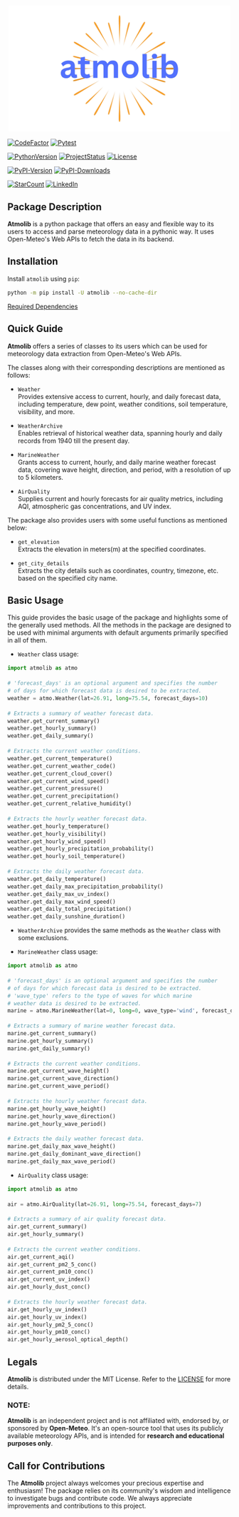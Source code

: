 <div align=center>
<img src="https://raw.githubusercontent.com/rahul4732saini/atmolib/main/assets/atmolib.png?raw=true" width=500>
</div>

[![CodeFactor](https://www.codefactor.io/repository/github/rahul4732saini/atmolib/badge)](https://www.codefactor.io/repository/github/rahul4732saini/atmolib)
[![Pytest](https://github.com/rahul4732saini/atmolib/workflows/Pytest/badge.svg)](https://github.com/rahul4732saini/atmolib/actions/workflows/pytest.yml)

[![PythonVersion](https://img.shields.io/badge/python-3.10+-blue?label=Python)](https://www.github.com/rahul4732saini/atmolib)
[![ProjectStatus](https://img.shields.io/badge/status-beta-yellow)](https://www.github.com/rahul4732saini/atmolib)
[![License](https://img.shields.io/badge/License-MIT-green)](https://github.com/rahul4732saini/atmolib/blob/main/LICENSE)

[![PyPI-Version](https://img.shields.io/pypi/v/atmolib.svg?logo=pypi&logoColor=ffa07a&label=PyPI-Version)](https://www.pypi.org/project/atmolib)
[![PyPI-Downloads](https://img.shields.io/pypi/dm/atmolib.svg?label=PyPI-Downloads)](https://www.pypi.org/project/atmolib)

[![StarCount](https://img.shields.io/github/stars/rahul4732saini/atmolib.svg?style=social&label=Star)](https://www.github.com/rahul4732saini/atmolib)
[![LinkedIn](https://img.shields.io/badge/LinkedIn-Connect-blue?style=social&logo=linkedin)](https://www.linkedin.com/in/rahul4732saini)

## Package Description

**Atmolib** is a python package that offers an easy and flexible way to its users to access and parse meteorology data in a pythonic way. It uses Open-Meteo's Web APIs to fetch the data in its backend.

## Installation

Install `atmolib` using `pip`:

```bash
python -m pip install -U atmolib --no-cache-dir
```

[Required Dependencies](./requirements.txt)

## Quick Guide

**Atmolib** offers a series of classes to its users which can be used for meteorology data extraction from Open-Meteo's Web APIs.

The classes along with their corresponding descriptions are mentioned as follows:

- `Weather`<br>
  Provides extensive access to current, hourly, and daily forecast data, including temperature, dew point, weather conditions, soil temperature, visibility, and more.

- `WeatherArchive`<br>
  Enables retrieval of historical weather data, spanning hourly and daily records from 1940 till the present day.

- `MarineWeather`<br>
  Grants access to current, hourly, and daily marine weather forecast data, covering wave height, direction, and period, with a resolution of up to 5 kilometers.

- `AirQuality`<br>
  Supplies current and hourly forecasts for air quality metrics, including AQI, atmospheric gas concentrations, and UV index.

The package also provides users with some useful functions as mentioned below:

- `get_elevation`<br>
  Extracts the elevation in meters(m) at the specified coordinates.

- `get_city_details`<br>
  Extracts the city details such as coordinates, country, timezone, etc. based on the specified city name.

## Basic Usage

This guide provides the basic usage of the package and highlights some of the generally used methods. All the methods in the package are designed to be used with minimal arguments with default arguments primarily specified in all of them.

- `Weather` class usage:

```python
import atmolib as atmo

# 'forecast_days' is an optional argument and specifies the number
# of days for which forecast data is desired to be extracted.
weather = atmo.Weather(lat=26.91, long=75.54, forecast_days=10)

# Extracts a summary of weather forecast data.
weather.get_current_summary()
weather.get_hourly_summary()
weather.get_daily_summary()

# Extracts the current weather conditions.
weather.get_current_temperature()
weather.get_current_weather_code()
weather.get_current_cloud_cover()
weather.get_current_wind_speed()
weather.get_current_pressure()
weather.get_current_precipitation()
weather.get_current_relative_humidity()

# Extracts the hourly weather forecast data.
weather.get_hourly_temperature()
weather.get_hourly_visibility()
weather.get_hourly_wind_speed()
weather.get_hourly_precipitation_probability()
weather.get_hourly_soil_temperature()

# Extracts the daily weather forecast data.
weather.get_daily_temperature()
weather.get_daily_max_precipitation_probability()
weather.get_daily_max_uv_index()
weather.get_daily_max_wind_speed()
weather.get_daily_total_precipitation()
weather.get_daily_sunshine_duration()
```

- `WeatherArchive` provides the same methods as the `Weather` class with some exclusions.

- `MarineWeather` class usage:

```python
import atmolib as atmo

# 'forecast_days' is an optional argument and specifies the number
# of days for which forecast data is desired to be extracted.
# 'wave_type' refers to the type of waves for which marine
# weather data is desired to be extracted.
marine = atmo.MarineWeather(lat=0, long=0, wave_type='wind', forecast_days=7)

# Extracts a summary of marine weather forecast data.
marine.get_current_summary()
marine.get_hourly_summary()
marine.get_daily_summary()

# Extracts the current weather conditions.
marine.get_current_wave_height()
marine.get_current_wave_direction()
marine.get_current_wave_period()

# Extracts the hourly weather forecast data.
marine.get_hourly_wave_height()
marine.get_hourly_wave_direction()
marine.get_hourly_wave_period()

# Extracts the daily weather forecast data.
marine.get_daily_max_wave_height()
marine.get_daily_dominant_wave_direction()
marine.get_daily_max_wave_period()
```

- `AirQuality` class usage:

```python
import atmolib as atmo

air = atmo.AirQuality(lat=26.91, long=75.54, forecast_days=7)

# Extracts a summary of air quality forecast data.
air.get_current_summary()
air.get_hourly_summary()

# Extracts the current weather conditions.
air.get_current_aqi()
air.get_current_pm2_5_conc()
air.get_current_pm10_conc()
air.get_current_uv_index()
air.get_hourly_dust_conc()

# Extracts the hourly weather forecast data.
air.get_hourly_uv_index()
air.get_hourly_uv_index()
air.get_hourly_pm2_5_conc()
air.get_hourly_pm10_conc()
air.get_hourly_aerosol_optical_depth()
```

## Legals

**Atmolib** is distributed under the MIT License. Refer to the [LICENSE](./LICENSE) for more details.

### NOTE:

**Atmolib** is an independent project and is not affiliated with, endorsed by, or sponsored by **Open-Meteo**. It's an open-source tool that uses its publicly available meteorology APIs, and is intended for **research and educational purposes only**.

## Call for Contributions

The **Atmolib** project always welcomes your precious expertise and enthusiasm!
The package relies on its community's wisdom and intelligence to investigate bugs and contribute code. We always appreciate improvements and contributions to this project.
